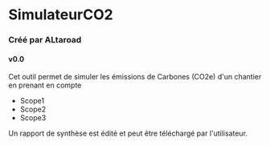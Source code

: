 # SimulateurCO2
### Créé par ALtaroad
#### v0.0

Cet outil permet de simuler les émissions de Carbones (CO2e) d'un chantier en prenant en compte  
- Scope1  
- Scope2  
- Scope3  

Un rapport de synthèse est édité et peut être téléchargé par l'utilisateur.
